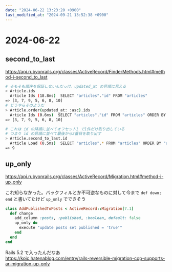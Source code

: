 ```yaml
---
date: "2024-06-22 13:23:20 +0900"
last_modified_at: "2024-09-21 13:52:38 +0900"
---
```


# 2024-06-22
## second_to_last
https://api.rubyonrails.org/classes/ActiveRecord/FinderMethods.html#method-i-second_to_last

```sh
# そもそも順序を保証しないんだっけ。updated_at の昇順に見える
> Article.ids
  Article Ids (18.8ms)  SELECT "articles"."id" FROM "articles"
=> [3, 7, 9, 5, 6, 8, 10]
# どうやらそのようだ
> Article.order(updated_at: :asc).ids
  Article Ids (0.6ms)  SELECT "articles"."id" FROM "articles" ORDER BY "articles"."updated_at" ASC
=> [3, 7, 9, 5, 6, 8, 10]

# これは id の降順に並べてオフセット1 で1件だけ取り出している
# つまり id の昇順に並べて最後から2番目を取り出す
> Article.second_to_last.id
  Article Load (0.5ms)  SELECT "articles".* FROM "articles" ORDER BY "articles"."id" DESC LIMIT $1 OFFSET $2  [["LIMIT", 1], ["OFFSET", 1]]
=> 9
```

## up_only
https://api.rubyonrails.org/classes/ActiveRecord/Migration.html#method-i-up_only

これ知らなかった。バックフィルとか不可逆なものに対して今まで `def down; end` と書いてたけど `up_only` でできそう

```rb
class AddPublishedToPosts < ActiveRecord::Migration[7.1]
  def change
    add_column :posts, :published, :boolean, default: false
    up_only do
      execute "update posts set published = 'true'"
    end
  end
end
```

Rails 5.2 で入ったんだなあ  
https://koic.hatenablog.com/entry/rails-reversible-migration-cop-supports-ar-migration-up-only

